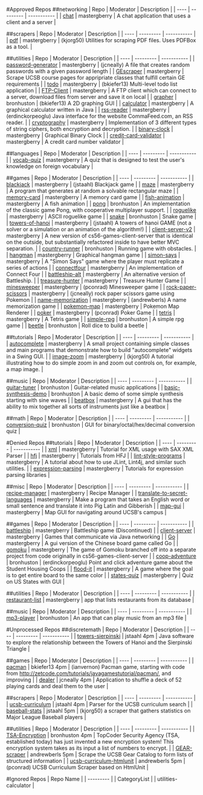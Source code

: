 #Approved Repos
##networking
| Repo | Moderator | Description |
| ---- | --------- | ----------- |
| [chat](https://api.github.com/repos/UCSB-CS56-Projects/cs56-networking-chat) | mastergberry | A chat application that uses a client and a server |

##scrapers
| Repo | Moderator | Description |
| ---- | --------- | ----------- |
| [pdf](https://api.github.com/repos/UCSB-CS56-Projects/cs56-scrapers-pdf) | mastergberry | (kjorg50) Utilities for scraping PDF files. Uses PDFBox as a tool. |

##utilities
| Repo | Moderator | Description |
| ---- | --------- | ----------- |
| [password-generator](https://api.github.com/repos/UCSB-CS56-Projects/cs56-utilities-password-generator) | mastergberry | (jcneally) A file that creates random passwords with a given password length |
| [GEscraper](https://api.github.com/repos/UCSB-CS56-Projects/cs56-utilities-GEscraper) | mastergberry | Scrape UCSB course pages for appripriate classes that fulfill certain GE requirements |
| [todo](https://api.github.com/repos/UCSB-CS56-Projects/cs56-utilities-todo) | mastergberry | (bkiefer13) Multi-level todo list application |
| [FTP-Client](https://api.github.com/repos/UCSB-CS56-Projects/cs56-utilities-FTP-Client) | mastergberry | A FTP client which can connect to a server, download files from server and save it on local |
| [grapher](https://api.github.com/repos/UCSB-CS56-Projects/cs56-utilities-grapher) | bronhuston | (bkiefer13) A 2D graphing GUI |
| [calculator](https://api.github.com/repos/UCSB-CS56-Projects/cs56-utilities-calculator) | mastergberry |  A graphical calculator written in Java |
| [rss-reader](https://api.github.com/repos/UCSB-CS56-Projects/cs56-utilities-rss-reader) | mastergberry | (erdinckorpeoglu) Java interface for the website CommaFeed.com, an RSS reader.  |
| [cryptography](https://api.github.com/repos/UCSB-CS56-Projects/cs56-utilities-cryptography) | mastergberry | Implementation of 3 different types of string ciphers, both encryption and decryption. |
| [binary-clock](https://api.github.com/repos/UCSB-CS56-Projects/cs56-utilities-binary-clock) | mastergberry | Graphical Binary Clock |
| [credit-card-validator](https://api.github.com/repos/UCSB-CS56-Projects/cs56-utilities-credit-card-validator) | mastergberry | A credit card number validator |

##languages
| Repo | Moderator | Description |
| ---- | --------- | ----------- |
| [vocab-quiz](https://api.github.com/repos/UCSB-CS56-Projects/cs56-languages-vocab-quiz) | mastergberry | A quiz that is designed to test the user's knowledge on foreign vocabulary |

##games
| Repo | Moderator | Description |
| ---- | --------- | ----------- |
| [blackjack](https://api.github.com/repos/UCSB-CS56-Projects/cs56-games-blackjack) | mastergberry | (jstaahl) Blackjack game |
| [maze](https://api.github.com/repos/UCSB-CS56-Projects/cs56-games-maze) | mastergberry | A program that generates at random a solvable rectangular maze |
| [memory-card](https://api.github.com/repos/UCSB-CS56-Projects/cs56-games-memory-card) | mastergberry | A memory card game |
| [fish-animation](https://api.github.com/repos/UCSB-CS56-Projects/cs56-games-fish-animation) | mastergberry | A fish animation |
| [pong](https://api.github.com/repos/UCSB-CS56-Projects/cs56-games-pong) | bronhuston | An implementation of the classic game Pong, with cooperative multiplayer support. |
| [roguelike](https://api.github.com/repos/UCSB-CS56-Projects/cs56-games-roguelike) | mastergberry | ASCII roguelike game |
| [snake](https://api.github.com/repos/UCSB-CS56-Projects/cs56-games-snake) | bronhuston | Snake game |
| [towers-of-hanoi](https://api.github.com/repos/UCSB-CS56-Projects/cs56-games-towers-of-hanoi) | mastergberry | (jstaahl) A towers of hanoi GAME (not a solver or a simulation or an animation of the algorithm!) |
| [client-server-v2](https://api.github.com/repos/UCSB-CS56-Projects/cs56-games-client-server-v2) | mastergberry | A new version of cs56-games-client-server that is identical on the outside, but substantially refactored inside to have better MVC separation. |
| [country-runner](https://api.github.com/repos/UCSB-CS56-Projects/cs56-games-country-runner) | bronhuston | Running game with obstacles. |
| [hangman](https://api.github.com/repos/UCSB-CS56-Projects/cs56-games-hangman) | mastergberry | Graphical hangman game |
| [simon-says](https://api.github.com/repos/UCSB-CS56-Projects/cs56-games-simon-says) | mastergberry | A "Simon Says" game where the player must replicate a series of actions |
| [connectfour](https://api.github.com/repos/UCSB-CS56-Projects/cs56-games-connectfour) | mastergberry | An implementation of Connect Four |
| [battleship-alt](https://api.github.com/repos/UCSB-CS56-Projects/cs56-games-battleship-alt) | mastergberry | An alternative version of Battleship. |
| [treasure-hunter](https://api.github.com/repos/UCSB-CS56-Projects/cs56-games-treasure-hunter) | mastergberry | Treasure Hunter Game |
| [minesweeper](https://api.github.com/repos/UCSB-CS56-Projects/cs56-games-minesweeper) | mastergberry | (pconrad) Minesweeper game |
| [rock-paper-scissors](https://api.github.com/repos/UCSB-CS56-Projects/cs56-games-rock-paper-scissors) | mastergberry | (jcneally) rock paper scissors game using Pokemon |
| [name-memorization](https://api.github.com/repos/UCSB-CS56-Projects/cs56-games-name-memorization) | mastergberry | (andrewberls) A name memorization game |
| [pokemon-map](https://api.github.com/repos/UCSB-CS56-Projects/cs56-games-pokemon-map) | mastergberry |  Pokemon Map Renderer |
| [poker](https://api.github.com/repos/UCSB-CS56-Projects/cs56-games-poker) | mastergberry | (pconrad) Poker Game |
| [tetris](https://api.github.com/repos/UCSB-CS56-Projects/cs56-games-tetris) | mastergberry | A Tetris game |
| [simple-rpg](https://api.github.com/repos/UCSB-CS56-Projects/cs56-games-simple-rpg) | bronhuston | A simple rpg game |
| [beetle](https://api.github.com/repos/UCSB-CS56-Projects/cs56-games-beetle) | bronhuston | Roll dice to build a beetle |

##tutorials
| Repo | Moderator | Description |
| ---- | --------- | ----------- |
| [autocomplete](https://api.github.com/repos/UCSB-CS56-Projects/cs56-tutorials-autocomplete) | mastergberry | A small project containing simple classes and main programs that demonstrate how to build "autocomplete" widgets in a Swing GUI. |
| [image-zoom](https://api.github.com/repos/UCSB-CS56-Projects/cs56-tutorials-image-zoom) | mastergberry | (kjorg50) A tutorial illustrating how to do simple zoom in and zoom out controls on, for example, a map image. |

##music
| Repo | Moderator | Description |
| ---- | --------- | ----------- |
| [guitar-tuner](https://api.github.com/repos/UCSB-CS56-Projects/cs56-music-guitar-tuner) | bronhuston | Guitar-related music applications |
| [basic-synthesis-demo](https://api.github.com/repos/UCSB-CS56-Projects/cs56-music-basic-synthesis-demo) | bronhuston | A basic demo of some simple synthesis starting with sine waves |
| [beatbox](https://api.github.com/repos/UCSB-CS56-Projects/cs56-music-beatbox) | mastergberry | A gui that has the ability to mix together all sorts of instruments just like a beatbox |

##math
| Repo | Moderator | Description |
| ---- | --------- | ----------- |
| [conversion-quiz](https://api.github.com/repos/UCSB-CS56-Projects/cs56-math-conversion-quiz) | bronhuston | GUI for binary/octal/hex/decimal conversion quiz |

#Denied Repos
##tutorials
| Repo | Moderator | Description |
| ---- | --------- | ----------- |
| [xml](https://api.github.com/repos/UCSB-CS56-Projects/cs56-tutorials-xml) | mastergberry | Tutorial for XML usage with SAX XML Parser |
| [hfj](https://api.github.com/repos/UCSB-CS56-Projects/cs56-tutorials-hfj) | mastergberry | Tutorials from HFJ |
| [lint-style-programs](https://api.github.com/repos/UCSB-CS56-Projects/cs56-tutorials-lint-style-programs) | mastergberry | A tutorial about how to use JLint, Lint4j, and similar such utilities. |
| [expression-parsing](https://api.github.com/repos/UCSB-CS56-Projects/cs56-tutorials-expression-parsing) | mastergberry | Tutorials for expression parsing libraries |

##misc
| Repo | Moderator | Description |
| ---- | --------- | ----------- |
| [recipe-manager](https://api.github.com/repos/UCSB-CS56-Projects/cs56-misc-recipe-manager) | mastergberry | Recipe Manager |
| [translate-to-secret-languages](https://api.github.com/repos/UCSB-CS56-Projects/cs56-misc-translate-to-secret-languages) | mastergberry | Make a program that takes an English word or small sentence and translate it into Pig Latin and Gibberish |
| [map-gui](https://api.github.com/repos/UCSB-CS56-Projects/cs56-misc-map-gui) | mastergberry | Map GUI for navigating around UCSB's campus |

##games
| Repo | Moderator | Description |
| ---- | --------- | ----------- |
| [battleship](https://api.github.com/repos/UCSB-CS56-Projects/cs56-games-battleship) | mastergberry | Battleship game (Discontinued) |
| [client-server](https://api.github.com/repos/UCSB-CS56-Projects/cs56-games-client-server) | mastergberry | Games that communicate via Java networking |
| [Go](https://api.github.com/repos/UCSB-CS56-Projects/cs56-games-Go) | mastergberry | A gui version of the Chinese board game called Go |
| [gomoku](https://api.github.com/repos/UCSB-CS56-Projects/cs56-games-gomoku) | mastergberry | The game of Gomoku branched off into a separate project from code originally in cs56-games-client-server |
| [coop-adventure](https://api.github.com/repos/UCSB-CS56-Projects/cs56-games-coop-adventure) | bronhuston | (erdinckorpeoglu) Point and click adventure game about the Student Housing Coops |
| [flood-it](https://api.github.com/repos/UCSB-CS56-Projects/cs56-games-flood-it) | mastergberry | A game where the goal is to get entire board to the same color |
| [states-quiz](https://api.github.com/repos/UCSB-CS56-Projects/cs56-games-states-quiz) | mastergberry | Quiz on US States with GUI |

##utilities
| Repo | Moderator | Description |
| ---- | --------- | ----------- |
| [restaurant-list](https://api.github.com/repos/UCSB-CS56-Projects/cs56-utilities-restaurant-list) | mastergberry | app that lists restaurants from its database |

##music
| Repo | Moderator | Description |
| ---- | --------- | ----------- |
| [mp3-player](https://api.github.com/repos/UCSB-CS56-Projects/cs56-music-mp3-player) | bronhuston | An app that can play music from an mp3 file |

#Unprocessed Repos
##discretemath
| Repo | Moderator | Description |
| ---- | --------- | ----------- |
| [towers-sierpinski](https://api.github.com/repos/UCSB-CS56-Projects/cs56-discretemath-towers-sierpinski) | jstaahl 4pm | Java software to explore the relationship between the Towers of Hanoi and the Sierpinski Triangle |

##games
| Repo | Moderator | Description |
| ---- | --------- | ----------- |
| [pacman](https://api.github.com/repos/UCSB-CS56-Projects/cs56-games-pacman) | bkiefer13 4pm | (ianvernon) Pacman game, starting with code from http://zetcode.com/tutorials/javagamestutorial/pacman/, and improving |
| [dealer](https://api.github.com/repos/UCSB-CS56-Projects/cs56-games-dealer) | jcneally 4pm | Application to shuffle a deck of 52 playing cards and deal them to the user |

##scrapers
| Repo | Moderator | Description |
| ---- | --------- | ----------- |
| [ucsb-curriculum](https://api.github.com/repos/UCSB-CS56-Projects/cs56-scrapers-ucsb-curriculum) | jstaahl 4pm | Parser for the UCSB curriculum search |
| [baseball-stats](https://api.github.com/repos/UCSB-CS56-Projects/cs56-scrapers-baseball-stats) | jstaahl 5pm | (kjorg50) a scraper that gathers statistics on Major League Baseball players |

##utilities
| Repo | Moderator | Description |
| ---- | --------- | ----------- |
| [TSA-Encryption](https://api.github.com/repos/UCSB-CS56-Projects/cs56-utilities-TSA-Encryption) | bronhuston 4pm | TopCoder Security Agency (TSA, established today) has just invented a new encryption system! This encryption system takes as its input a list of numbers to encrypt.  |
| [GEAR-scraper](https://api.github.com/repos/UCSB-CS56-Projects/cs56-utilities-GEAR-scraper) | andrewberls 5pm | Scrape the UCSB Gear Catalog to form lists of structured information |
| [ucsb-curriculum-htmlunit](https://api.github.com/repos/UCSB-CS56-Projects/cs56-utilities-ucsb-curriculum-htmlunit) | andrewberls 5pm | (pconrad) UCSB Curriculum Scraper based on HtmlUnit |

#Ignored Repos
| Repo Name |
| --------- |
| CategoryList |
| utilities-calculator |
